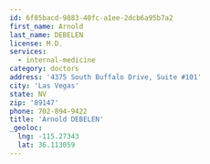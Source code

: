 ```yaml
---
id: 6f85bacd-9883-40fc-a1ee-2dcb6a95b7a2
first_name: Arnold
last_name: DEBELEN
license: M.D.
services:
  - internal-medicine
category: doctors
address: '4375 South Buffalo Drive, Suite #101'
city: 'Las Vegas'
state: NV
zip: '89147'
phone: 702-894-9422
title: 'Arnold DEBELEN'
_geoloc:
  lng: -115.27343
  lat: 36.113059
---
```

